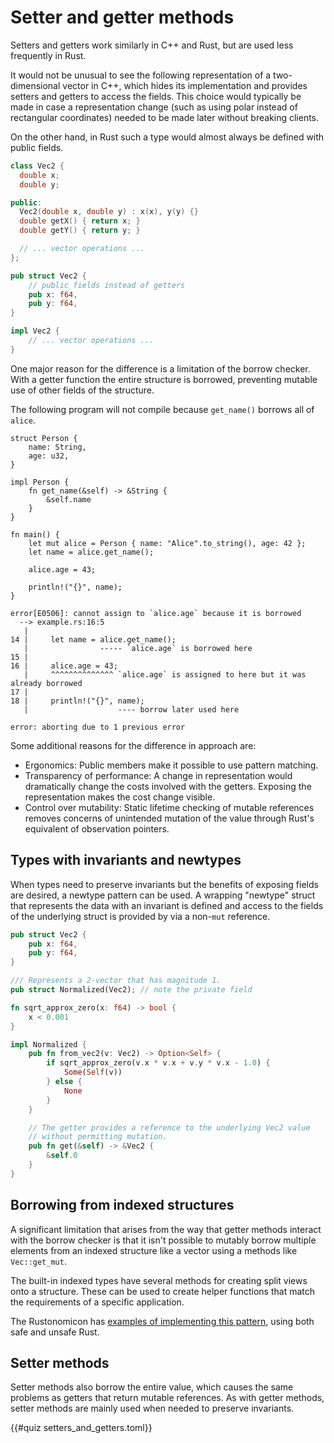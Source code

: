 # Setter and getter methods

Setters and getters work similarly in C++ and Rust, but are used less frequently
in Rust.

It would not be unusual to see the following representation of a two-dimensional
vector in C++, which hides its implementation and provides setters and getters
to access the fields. This choice would typically be made in case a
representation change (such as using polar instead of rectangular coordinates)
needed to be made later without breaking clients.

On the other hand, in Rust such a type would almost always be defined with
public fields.

<div class="comparison">

```cpp
class Vec2 {
  double x;
  double y;

public:
  Vec2(double x, double y) : x(x), y(y) {}
  double getX() { return x; }
  double getY() { return y; }

  // ... vector operations ...
};
```

```rust
pub struct Vec2 {
    // public fields instead of getters
    pub x: f64,
    pub y: f64,
}

impl Vec2 {
    // ... vector operations ...
}
```

</div>

One major reason for the difference is a limitation of the borrow checker. With
a getter function the entire structure is borrowed, preventing mutable use of
other fields of the structure.

The following program will not compile because `get_name()` borrows all of
`alice`.

```rust,ignore
struct Person {
    name: String,
    age: u32,
}

impl Person {
    fn get_name(&self) -> &String {
        &self.name
    }
}

fn main() {
    let mut alice = Person { name: "Alice".to_string(), age: 42 };
    let name = alice.get_name();

    alice.age = 43;

    println!("{}", name);
}
```

```text
error[E0506]: cannot assign to `alice.age` because it is borrowed
  --> example.rs:16:5
   |
14 |     let name = alice.get_name();
   |                ----- `alice.age` is borrowed here
15 |
16 |     alice.age = 43;
   |     ^^^^^^^^^^^^^^ `alice.age` is assigned to here but it was already borrowed
17 |
18 |     println!("{}", name);
   |                    ---- borrow later used here

error: aborting due to 1 previous error
```

Some additional reasons for the difference in approach are:

- Ergonomics: Public members make it possible to use pattern matching.
- Transparency of performance: A change in representation would dramatically
  change the costs involved with the getters. Exposing the representation makes
  the cost change visible.
- Control over mutability: Static lifetime checking of mutable references
  removes concerns of unintended mutation of the value through Rust's equivalent
  of observation pointers.

## Types with invariants and newtypes

When types need to preserve invariants but the benefits of exposing fields are
desired, a newtype pattern can be used. A wrapping "newtype" struct that
represents the data with an invariant is defined and access to the fields of the
underlying struct is provided by via a non-`mut` reference.

```rust
pub struct Vec2 {
    pub x: f64,
    pub y: f64,
}

/// Represents a 2-vector that has magnitude 1.
pub struct Normalized(Vec2); // note the private field

fn sqrt_approx_zero(x: f64) -> bool {
    x < 0.001
}

impl Normalized {
    pub fn from_vec2(v: Vec2) -> Option<Self> {
        if sqrt_approx_zero(v.x * v.x + v.y * v.x - 1.0) {
            Some(Self(v))
        } else {
            None
        }
    }

    // The getter provides a reference to the underlying Vec2 value
    // without permitting mutation.
    pub fn get(&self) -> &Vec2 {
        &self.0
    }
}
```


## Borrowing from indexed structures

A significant limitation that arises from the way that getter methods interact
with the borrow checker is that it isn't possible to mutably borrow multiple
elements from an indexed structure like a vector using a methods like
`Vec::get_mut`.

The built-in indexed types have several methods for creating split views onto a
structure. These can be used to create helper functions that match the
requirements of a specific application.

The Rustonomicon has [examples of implementing this
pattern](https://doc.rust-lang.org/nomicon/borrow-splitting.html), using both
safe and unsafe Rust.

## Setter methods

Setter methods also borrow the entire value, which causes the same problems as
getters that return mutable references. As with getter methods, setter methods
are mainly used when needed to preserve invariants.

{{#quiz setters_and_getters.toml}}
